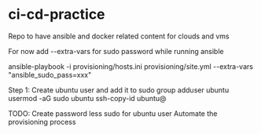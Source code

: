 # ci-cd-practice
Repo to have ansible and docker related content for clouds and vms

For now add --extra-vars for sudo password while running ansible

ansible-playbook -i provisioning/hosts.ini provisioning/site.yml --extra-vars "ansible_sudo_pass=xxx"

Step 1:
Create ubuntu user and add it to sudo group
adduser ubuntu
usermod -aG sudo ubuntu
ssh-copy-id ubuntu@<ip>

TODO:
Create password less sudo for ubuntu user
Automate the provisioning process